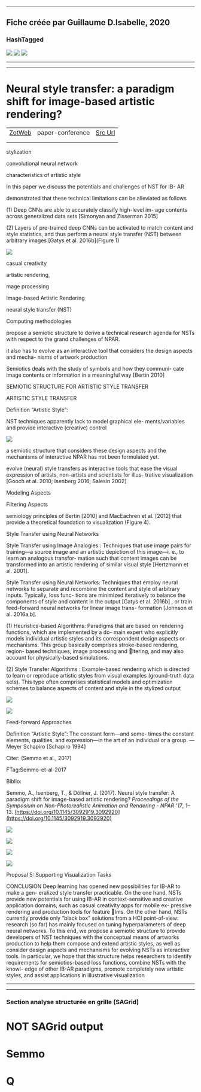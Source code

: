 
----
Fiche créée par Guillaume D.Isabelle, 2020 
---- 

### HashTagged 



![](1pnRFQmj5EwrRgf7TKQ1.png)
![](12ASqusSBoV2HZmTgUVy.png)
![](1x4uKapcsnzsh99rhSDA.png)



----

----



# Neural style transfer: a paradigm shift for image-based artistic rendering?
|       |       |       |
|  ---  |  ---  |  ---  |
|   [ZotWeb](http://zotero.org/users/180474/items/CJCMQPCW)    | paper-conference      | [Src Url](https://dl-acm-org.sbiproxy.uqac.ca/doi/abs/10.1145/3092919.3092920)      |
|       |       |       |
|       |       |       |

stylization



convolutional neural network



characteristics of artistic style



In this paper we discuss the potentials and challenges of NST for IB- AR



demonstrated that these technical limitations can be alleviated as follows



(1) Deep CNNs are able to accurately classify high-level im- age contents across generalized data sets [Simonyan and Zisserman 2015] 



(2) Layers of pre-trained deep CNNs can be activated to match content and style statistics, and thus perform a neural style transfer (NST) between arbitrary images [Gatys et al. 2016b](Figure 1)





![](1pnRFQmj5EwrRgf7TKQ1.png)



casual creativity



artistic rendering,



mage processing



Image-based Artistic Rendering



neural style transfer (NST)



Computing methodologies



propose a semiotic structure to derive a technical research agenda for NSTs with respect to the grand challenges of NPAR.



it also has to evolve as an interactive tool that considers the design aspects and mecha- nisms of artwork production



Semiotics deals with the study of symbols and how they communi- cate image contents or information in a meaningful way [Bertin 2010] 



SEMIOTIC STRUCTURE FOR ARTISTIC STYLE TRANSFER



ARTISTIC STYLE TRANSFER



Definition “Artistic Style”:



NST techniques apparently lack to model graphical ele- ments/variables and provide interactive (creative) control





![](12ASqusSBoV2HZmTgUVy.png)



a semiotic structure that considers these design aspects and the mechanisms of interactive NPAR has not been formulated yet.



evolve (neural) style transfers as interactive tools that ease the visual expression of artists, non-artists and scientists for illus- trative visualization [Gooch et al. 2010; Isenberg 2016; Salesin 2002] 



Modeling Aspects



Filtering Aspects



semiology principles of Bertin [2010] and MacEachren et al. [2012] that provide a theoretical foundation to visualization (Figure 4).



Style Transfer using Neural Networks



Style Transfer using Image Analogies : Techniques that use image pairs for training—a source image and an artistic depiction of this image—i. e., to learn an analogous transfor- mation such that content images can be transformed into an artistic rendering of similar visual style [Hertzmann et al. 2001].



Style Transfer using Neural Networks: Techniques that employ neural networks to separate and recombine the content and style of arbitrary inputs. Typically, loss func- tions are minimized iteratively to balance the components of style and content in the output [Gatys et al. 2016b] , or train feed-forward neural networks for linear image trans- formation [Johnson et al. 2016a,b].



(1) Heuristics-based Algorithms: Paradigms that are based on rendering functions, which are implemented by a do- main expert who explicitly models individual artistic styles and its correspondent design aspects or mechanisms. This group basically comprises stroke-based rendering, region- based techniques, image processing and ltering, and may also account for physically-based simulations.



(2) Style Transfer Algorithms : Example-based rendering which is directed to learn or reproduce artistic styles from visual examples (ground-truth data sets). This type often comprises statistical models and optimization schemes to balance aspects of content and style in the stylized output





![](12pG7CqCPbKiAPaPBzBQ.png)





![](1x4uKapcsnzsh99rhSDA.png)



Feed-forward Approaches



Definition “Artistic Style”: The constant form—and some- times the constant elements, qualities, and expression—in the art of an individual or a group. — Meyer Schapiro [Schapiro 1994] 



Citer: (Semmo et al., 2017)

FTag:Semmo-et-al-2017

Biblio:

Semmo, A., Isenberg, T., & Döllner, J. (2017). Neural style transfer: A paradigm shift for image-based artistic rendering? _Proceedings of the Symposium on Non-Photorealistic Animation and Rendering - NPAR ’17_, 1–13. [https://doi.org/10.1145/3092919.3092920](https://doi.org/10.1145/3092919.3092920)





![](129Wnxy6zMwyJxhj4ULi.png)





![](1ZXXYJ5LYnezWox7KAVQ.png)





![](1e8KuY2cq18G3PvYu4Kh.png)





![](19xfFVaLNZpUao5rSakG.png)



Proposal 5: Supporting Visualization Tasks



CONCLUSION Deep learning has opened new possibilities for IB-AR to make a gen- eralized style transfer practicable. On the one hand, NSTs provide new potentials for using IB-AR in context-sensitive and creative application domains, such as casual creativity apps for mobile ex- pressive rendering and production tools for feature lms. On the other hand, NSTs currently provide only “black box” solutions from a HCI point-of-view: research (so far) has mainly focused on tuning hyperparameters of deep neural networks. To this end, we propose a semiotic structure to provide developers of NST techniques with the conceptual means of artworks production to help them compose and extend artistic styles, as well as consider design aspects and mechanisms for evolving NSTs as interactive tools. In particular, we hope that this structure helps researchers to identify requirements for semiotics-based loss functions, combine NSTs with the knowl- edge of other IB-AR paradigms, promote completely new artistic styles, and assist applications in illustrative visualization






----

----



### Section analyse structurée en grille (SAGrid)


# NOT SAGrid output

# Semmo



# Q

